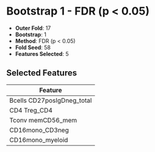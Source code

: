 # Bootstrap 1 - FDR (p < 0.05)

- **Outer Fold**: 17
- **Bootstrap**: 1
- **Method**: FDR (p < 0.05)
- **Fold Seed**: 58
- **Features Selected**: 5

## Selected Features

| Feature |
|---------|
| Bcells CD27posIgDneg_total |
| CD4 Treg_CD4 |
| Tconv memCD56_mem |
| CD16mono_CD3neg |
| CD16mono_myeloid |
